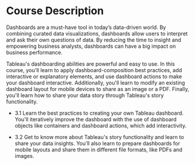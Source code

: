 # Course Description

Dashboards are a must-have tool in today’s data-driven world. By combining curated data visualizations, dashboards allow users to interpret and ask their own questions of data. By reducing the time to insight and empowering business analysts, dashboards can have a big impact on business performance. 

Tableau's dashboarding abilities are powerful and easy to use. In this course, you'll learn to apply dashboard-composition best practices, add interactive or explanatory elements, and use dashboard actions to make your dashboard interactive. Additionally, you'll learn to modify an existing dashboard layout for mobile devices to share as an image or a PDF. Finally, you'll learn how to share your data story through Tableau's story functionality.

* 3.1 Learn the best practices to creating your own Tableau dashboard. You'll iteratively improve the dashboard with the use of dashboard objects like containers and dashboard actions, which add interactivity.

* 3.2 Get to know more about Tableau's story functionality and learn to share your data insights. You’ll also learn to prepare dashboards for mobile layouts and share them in different file formats, like PDFs and images.
